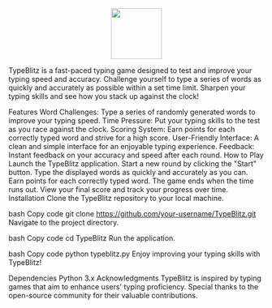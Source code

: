 <div id="header" align="center">
  <img src="[https://media.giphy.com/media/M9gbBd9nbDrOTu1Mqx/giphy.gif](https://media.giphy.com/media/kJV3yFjaVYtlP0CMOR/giphy.gif)" width="100"/>
</div>






TypeBlitz is a fast-paced typing game designed to test and improve your typing speed and accuracy. Challenge yourself to type a series of words as quickly and accurately as possible within a set time limit. Sharpen your typing skills and see how you stack up against the clock!

Features
Word Challenges: Type a series of randomly generated words to improve your typing speed.
Time Pressure: Put your typing skills to the test as you race against the clock.
Scoring System: Earn points for each correctly typed word and strive for a high score.
User-Friendly Interface: A clean and simple interface for an enjoyable typing experience.
Feedback: Instant feedback on your accuracy and speed after each round.
How to Play
Launch the TypeBlitz application.
Start a new round by clicking the "Start" button.
Type the displayed words as quickly and accurately as you can.
Earn points for each correctly typed word.
The game ends when the time runs out.
View your final score and track your progress over time.
Installation
Clone the TypeBlitz repository to your local machine.

bash
Copy code
git clone https://github.com/your-username/TypeBlitz.git
Navigate to the project directory.

bash
Copy code
cd TypeBlitz
Run the application.

bash
Copy code
python typeblitz.py
Enjoy improving your typing skills with TypeBlitz!

Dependencies
Python 3.x
Acknowledgments
TypeBlitz is inspired by typing games that aim to enhance users' typing proficiency. Special thanks to the open-source community for their valuable contributions.
